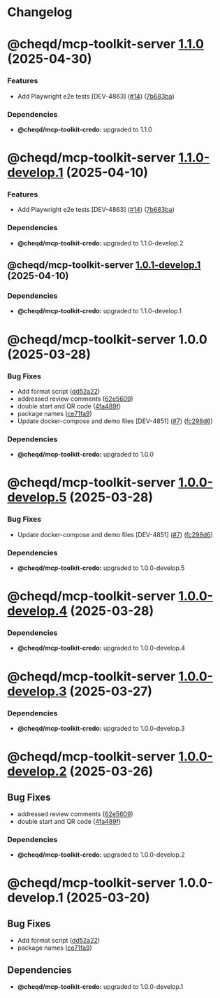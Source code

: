 # Changelog

# @cheqd/mcp-toolkit-server [1.1.0](https://github.com/cheqd/mcp-toolkit/compare/@cheqd/mcp-toolkit-server@1.0.0...@cheqd/mcp-toolkit-server@1.1.0) (2025-04-30)


### Features

* Add Playwright e2e tests [DEV-4863] ([#14](https://github.com/cheqd/mcp-toolkit/issues/14)) ([7b683ba](https://github.com/cheqd/mcp-toolkit/commit/7b683ba9b97bda47ace0e77ca1c96b927aa37ac3))





### Dependencies

* **@cheqd/mcp-toolkit-credo:** upgraded to 1.1.0

# @cheqd/mcp-toolkit-server [1.1.0-develop.1](https://github.com/cheqd/mcp-toolkit/compare/@cheqd/mcp-toolkit-server@1.0.1-develop.1...@cheqd/mcp-toolkit-server@1.1.0-develop.1) (2025-04-10)


### Features

* Add Playwright e2e tests [DEV-4863] ([#14](https://github.com/cheqd/mcp-toolkit/issues/14)) ([7b683ba](https://github.com/cheqd/mcp-toolkit/commit/7b683ba9b97bda47ace0e77ca1c96b927aa37ac3))





### Dependencies

* **@cheqd/mcp-toolkit-credo:** upgraded to 1.1.0-develop.2

## @cheqd/mcp-toolkit-server [1.0.1-develop.1](https://github.com/cheqd/mcp-toolkit/compare/@cheqd/mcp-toolkit-server@1.0.0...@cheqd/mcp-toolkit-server@1.0.1-develop.1) (2025-04-10)





### Dependencies

* **@cheqd/mcp-toolkit-credo:** upgraded to 1.1.0-develop.1

# @cheqd/mcp-toolkit-server 1.0.0 (2025-03-28)


### Bug Fixes

* Add format script ([dd52a22](https://github.com/cheqd/mcp-toolkit/commit/dd52a22b491a50e8ebbfb37e0c80bffe08082d4e))
* addressed review comments ([62e5609](https://github.com/cheqd/mcp-toolkit/commit/62e56096c211d3d52bfa2dd77183ed5793425279))
* double start and QR code ([4fa489f](https://github.com/cheqd/mcp-toolkit/commit/4fa489f75103c6e45209b230533ec11d00f22307))
* package names ([ce71fa9](https://github.com/cheqd/mcp-toolkit/commit/ce71fa98fcc6941a81f6d5b83866513fd0712458))
* Update docker-compose and demo files [DEV-4851] ([#7](https://github.com/cheqd/mcp-toolkit/issues/7)) ([fc298d6](https://github.com/cheqd/mcp-toolkit/commit/fc298d61f66d1f731486900915c5e16530f5b2d9))





### Dependencies

* **@cheqd/mcp-toolkit-credo:** upgraded to 1.0.0

# @cheqd/mcp-toolkit-server [1.0.0-develop.5](https://github.com/cheqd/mcp-toolkit/compare/@cheqd/mcp-toolkit-server@1.0.0-develop.4...@cheqd/mcp-toolkit-server@1.0.0-develop.5) (2025-03-28)


### Bug Fixes

* Update docker-compose and demo files [DEV-4851] ([#7](https://github.com/cheqd/mcp-toolkit/issues/7)) ([fc298d6](https://github.com/cheqd/mcp-toolkit/commit/fc298d61f66d1f731486900915c5e16530f5b2d9))





### Dependencies

* **@cheqd/mcp-toolkit-credo:** upgraded to 1.0.0-develop.5

# @cheqd/mcp-toolkit-server [1.0.0-develop.4](https://github.com/cheqd/mcp-toolkit/compare/@cheqd/mcp-toolkit-server@1.0.0-develop.3...@cheqd/mcp-toolkit-server@1.0.0-develop.4) (2025-03-28)





### Dependencies

* **@cheqd/mcp-toolkit-credo:** upgraded to 1.0.0-develop.4

# @cheqd/mcp-toolkit-server [1.0.0-develop.3](https://github.com/cheqd/mcp-toolkit/compare/@cheqd/mcp-toolkit-server@1.0.0-develop.2...@cheqd/mcp-toolkit-server@1.0.0-develop.3) (2025-03-27)





### Dependencies

* **@cheqd/mcp-toolkit-credo:** upgraded to 1.0.0-develop.3

# @cheqd/mcp-toolkit-server [1.0.0-develop.2](https://github.com/cheqd/mcp-toolkit/compare/@cheqd/mcp-toolkit-server@1.0.0-develop.1...@cheqd/mcp-toolkit-server@1.0.0-develop.2) (2025-03-26)


## Bug Fixes

* addressed review comments ([62e5609](https://github.com/cheqd/mcp-toolkit/commit/62e56096c211d3d52bfa2dd77183ed5793425279))
* double start and QR code ([4fa489f](https://github.com/cheqd/mcp-toolkit/commit/4fa489f75103c6e45209b230533ec11d00f22307))





### Dependencies

* **@cheqd/mcp-toolkit-credo:** upgraded to 1.0.0-develop.2

# @cheqd/mcp-toolkit-server 1.0.0-develop.1 (2025-03-20)


## Bug Fixes

* Add format script ([dd52a22](https://github.com/cheqd/mcp-toolkit/commit/dd52a22b491a50e8ebbfb37e0c80bffe08082d4e))
* package names ([ce71fa9](https://github.com/cheqd/mcp-toolkit/commit/ce71fa98fcc6941a81f6d5b83866513fd0712458))

## Dependencies

* **@cheqd/mcp-toolkit-credo:** upgraded to 1.0.0-develop.1

